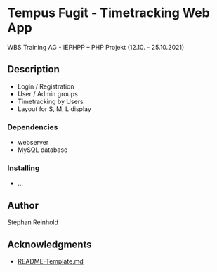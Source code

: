 # Tempus Fugit - Timetracking Web App

WBS Training AG - IEPHPP – PHP Projekt (12.10. - 25.10.2021)

## Description

* Login / Registration
* User / Admin groups
* Timetracking by Users
* Layout for S, M, L display

### Dependencies

* webserver
* MySQL database

### Installing

* ...

## Author

Stephan Reinhold

## Acknowledgments

* [README-Template.md](https://gist.github.com/DomPizzie/7a5ff55ffa9081f2de27c315f5018afc#file-readme-template-md)